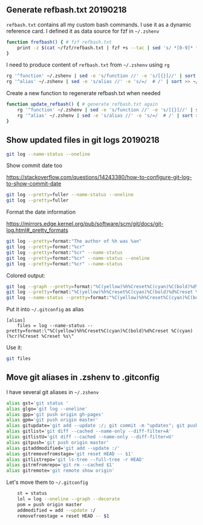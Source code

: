
## Generate refbash.txt 20190218 

`refbash.txt` contains all my custom bash commands. I use it as a dynamic reference card. I defined it as data source for fzf in `~/.zshenv`

``` bash
function frefbash() { # fzf refbash.txt
	print -z $(cat ~/fzf/refbash.txt | fzf +s --tac | sed 's/ *[0-9]* *//' | sed 's/#.*//')
}
``` 

I need to produce content of `refbash.txt` from `~/.zshenv` using `rg`

``` bash
rg '^function' ~/.zshenv | sed -e 's/function //' -e 's/[{}]//' | sort > ~/fzf/refbash.txt
rg '^alias' ~/.zshenv | sed -e 's/alias //' -e 's/=/  # /' | sort >> ~/fzf/refbash.txt
``` 

Create a new function to regenerate refbash.txt when needed

``` bash
function update_refbash() { # generate refbash.txt again
	rg '^function' ~/.zshenv | sed -e 's/function //' -e 's/[{}]//' | sort > ~/fzf/refbash.txt
	rg '^alias' ~/.zshenv | sed -e 's/alias //' -e 's/=/  # /' | sort >> ~/fzf/refbash.txt
}
``` 

## Show updated files in git logs 20190218 

``` bash
git log --name-status --oneline
``` 

Show commit date too

https://stackoverflow.com/questions/14243380/how-to-configure-git-log-to-show-commit-date

``` bash
git log --pretty=fuller --name-status --oneline
git log --pretty=fuller
``` 

Format the date information
 
https://mirrors.edge.kernel.org/pub/software/scm/git/docs/git-log.html#_pretty_formats

``` bash
git log --pretty=format:"The author of %h was %an"
git log --pretty=format:"%cr"
git log --pretty=format:"%cr" --name-status
git log --pretty=format:"%cr" --name-status --oneline
git log --pretty=format:"%cr" --name-status
``` 

Colored output:

``` bash
git log --graph --pretty=format:"%C(yellow)%h%Creset%C(cyan)%C(bold)%d%Creset %C(cyan)(%cr)%Creset %C(green)%ce%Creset %s"
git log --pretty=format:"%C(yellow)%h%Creset%C(cyan)%C(bold)%d%Creset %C(cyan)(%cr)%Creset "
git log --name-status --pretty=format:"%C(yellow)%h%Creset%C(cyan)%C(bold)%d%Creset %C(cyan)(%cr)%Creset %Creset %s" 
``` 

Put it into `~/.gitconfig` as alias

``` text
[alias]
	files = log --name-status --pretty=format:\"%C(yellow)%h%Creset%C(cyan)%C(bold)%d%Creset %C(cyan)(%cr)%Creset %Creset %s\" 
``` 

Use it:

``` bash
git files
``` 

## Move git aliases in .zshenv to .gitconfig

I have several git aliases in `~/.zshenv` 

``` bash
alias gst='git status '
alias glgo='git log --oneline'
alias gpp='git push origin gh-pages'
alias gpm='git push origin master'
alias gitupdate='git add --update :/; git commit -m "updates"; git push origin master'
alias gitlist='git diff --cached --name-only --diff-filter=A'
alias gitlistU='git diff --cached --name-only --diff-filter=U'
alias gitpush='git push origin master'
alias gitaddmodified='git add --update :/'
alias gitremovefromstage='git reset HEAD -- $1'
alias gitlistrepo='git ls-tree --full-tree -r HEAD'
alias gitrmfromrepo='git rm --cached $1'
alias gitremote='git remote show origin'
``` 

Let's move them to `~/.gitconfig`

``` bash
	st = status
	lol = log --oneline --graph --decorate
	pom = push origin master
	addmodified = add --update :/
	removefromstage = reset HEAD -- $1
``` 


